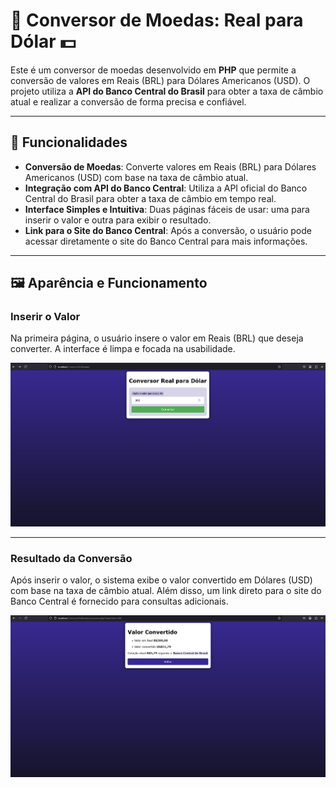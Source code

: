 # 💱 Conversor de Moedas: Real para Dólar 💵

Este é um conversor de moedas desenvolvido em **PHP** que permite a conversão de valores em Reais (BRL) para Dólares Americanos (USD). O projeto utiliza a **API do Banco Central do Brasil** para obter a taxa de câmbio atual e realizar a conversão de forma precisa e confiável.

---

## 🚀 Funcionalidades

- **Conversão de Moedas**: Converte valores em Reais (BRL) para Dólares Americanos (USD) com base na taxa de câmbio atual.
- **Integração com API do Banco Central**: Utiliza a API oficial do Banco Central do Brasil para obter a taxa de câmbio em tempo real.
- **Interface Simples e Intuitiva**: Duas páginas fáceis de usar: uma para inserir o valor e outra para exibir o resultado.
- **Link para o Site do Banco Central**: Após a conversão, o usuário pode acessar diretamente o site do Banco Central para mais informações.

---

## 🖼️ Aparência e Funcionamento

### Inserir o Valor
Na primeira página, o usuário insere o valor em Reais (BRL) que deseja converter. A interface é limpa e focada na usabilidade.

![Página 1 - Inserir Valor](imgReadme/pageOne.png)

---

### Resultado da Conversão
Após inserir o valor, o sistema exibe o valor convertido em Dólares (USD) com base na taxa de câmbio atual. Além disso, um link direto para o site do Banco Central é fornecido para consultas adicionais.

![Página 2 - Resultado da Conversão](imgReadme/pageTwo.png)


